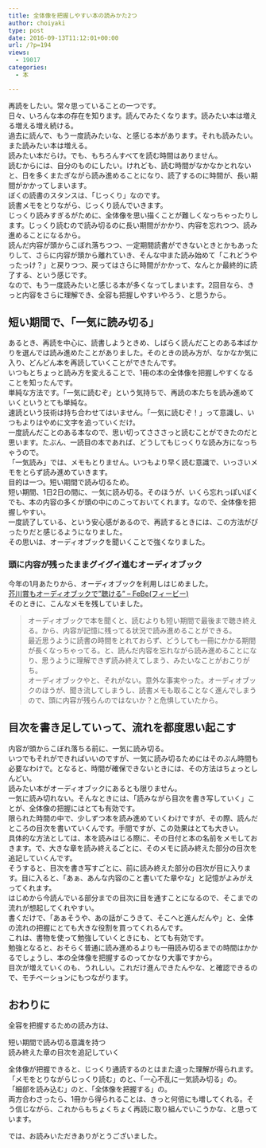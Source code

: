 ```yaml
---
title: 全体像を把握しやすい本の読みかた2つ
author: choiyaki
type: post
date: 2016-09-13T11:12:01+00:00
url: /?p=194
views:
  - 19017
categories:
  - 本

---
```

再読をしたい。常々思っていることの一つです。  
日々、いろんな本の存在を知ります。読んでみたくなります。読みたい本は増える増える増え続ける。  
過去に読んで、もう一度読みたいな、と感じる本があります。それも読みたい。また読みたい本は増える。  
読みたい本だらけ。でも、もちろんすべてを読む時間はありません。  
読むからには、自分のものにしたい。けれども、読む時間がなかなかとれないと、日を多くまたぎながら読み進めることになり、読了するのに時間が、長い期間がかかってしまいます。  
ぼくの読書のスタンスは、「じっくり」なのです。  
読書メモをとりながら、じっくり読んでいきます。  
じっくり読みすぎるがために、全体像を思い描くことが難しくなっちゃったりします。じっくり読むので読み切るのに長い期間がかかり、内容を忘れつつ、読み進めることになるから。  
読んだ内容が頭からこぼれ落ちつつ、一定期間読書ができないときとかもあったりして、さらに内容が頭から離れていき、そんな中また読み始めて「これどうやったっけ？」と戻りつつ、戻ってはさらに時間がかかって、なんとか最終的に読了する、という感じです。  
なので、もう一度読みたいと感じる本が多くなってしまいます。2回目なら、きっと内容をさらに理解でき、全容も把握しやすいやろう、と思うから。

## 短い期間で、「一気に読み切る」

あるとき、再読を中心に、読書しようときめ、しばらく読んだことのある本ばかりを選んでは読み進めたことがありました。そのときの読み方が、なかなか気に入り、どんどん本を再読していくことができたんです。  
いつもとちょっと読み方を変えることで、1冊の本の全体像を把握しやすくなることを知ったんです。  
単純な方法です。「一気に読むぞ」という気持ちで、再読の本たちを読み進めていくというとても単純な。  
速読という技術は持ち合わせてはいません。「一気に読むぞ！」って意識し、いつもよりはやめに文字を追っていくだけ。  
一度読んだことのある本なので、思い切ってさささっと読むことができたのだと思います。たぶん、一読目の本であれば、どうしてもじっくりな読み方になっちゃうので。  
「一気読み」では、メモもとりません。いつもより早く読む意識で、いっさいメモをとらず読み進めていきます。  
目的は一つ。短い期間で読み切るため。  
短い期間、1日2日の間に、一気に読み切る。そのほうが、いくら忘れっぽいぼくでも、本の内容の多くが頭の中にのこっておいてくれます。なので、全体像を把握しやすい。  
一度読了している、という安心感があるので、再読するときには、この方法がぴったりだと感じるようになりました。  
その思いは、オーディオブックを聞いくことで強くなりました。

### 頭に内容が残ったままグイグイ進むオーディオブック

今年の1月あたりから、オーディオブックを利用しはじめました。  
[芥川賞もオーディオブックで&#8221;聴ける&#8221; &#8211; FeBe(フィービー)][1]  
そのときに、こんなメモを残していました。

> オーディオブックで本を聞くと、読むよりも短い期間で最後まで聴き終える。から、内容が記憶に残ってる状況で読み進めることができる。  
> 最近思うように読書の時間をとれておらず、どうしても一冊にかかる期間が長くなっちゃってる。と、読んだ内容を忘れながら読み進めることになり、思うように理解できず読み終えてしまう、みたいなことがおこりがち。  
> オーディオブックやと、それがない。意外な事実やった。オーディオブックのほうが、聞き流してしまうし、読書メモも取ることなく進んでしまうので、頭に内容が残らんのではないか？と危惧していたから。 

## 目次を書き足していって、流れを都度思い起こす

内容が頭からこぼれ落ちる前に、一気に読み切る。  
いつでもそれができればいいのですが、一気に読み切るためにはそのぶん時間も必要なわけで。となると、時間が確保できないときには、その方法はちょっとしんどい。  
読みたい本がオーディオブックにあるとも限りません。  
一気に読み切れない。そんなときには、「読みながら目次を書き写していく」ことが、全体像の把握にはとても有効です。  
限られた時間の中で、少しずつ本を読み進めていくわけですが、その際、読んだところの目次を書いていくんです。手間ですが、この効果はとても大きい。  
具体的な方法としては、本を読みはじる際に、その日付と本の名前をメモしておきます。で、大きな章を読み終えるごとに、そのメモに読み終えた部分の目次を追記していくんです。  
そうすると、目次を書き写すごとに、前に読み終えた部分の目次が目に入ります。目に入ると、「あぁ、あんな内容のこと書いてた章やな」と記憶がよみがえってくれます。  
はじめから今読んでいる部分までの目次に目を通すことになるので、そこまでの流れが想起してくれやすい。  
書くだけで、「あぁそうや、あの話がこうきて、そこへと進んだんや」と、全体の流れの把握にとても大きな役割を買ってくれるんです。  
これは、書物を使って勉強していくときにも、とても有効です。  
勉強となると、おそらく普通に読み進めるよりも一冊読み切るまでの時間はかかるでしょうし、本の全体像を把握するのってかなり大事ですから。  
目次が増えていくのも、うれしい。これだけ進んできたんやな、と確認できるので、モチベーションにもつながります。

## おわりに

全容を把握するための読み方は、

短い期間で読み切る意識を持つ  
読み終えた章の目次を追記していく

全体像が把握できると、じっくり通読するのとはまた違った理解が得られます。  
「メモをとりながらじっくり読む」のと、「一心不乱に一気読み切る」の。  
「細部を読み込む」のと、「全体像を把握する」の。  
両方合わさったら、1冊から得られることは、きっと何倍にも増してくれる。そう信じながら、これからもちょくちょく再読に取り組んでいこうかな、と思っています。

では、お読みいただきありがとうございました。

 [1]: https://www.febe.jp/